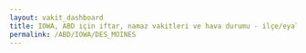 ```yaml
---
layout: vakit_dashboard
title: IOWA, ABD için iftar, namaz vakitleri ve hava durumu - ilçe/eyalet seç
permalink: /ABD/IOWA/DES_MOINES
---
```


<script type="text/javascript">
  var GLOBAL_COUNTRY = 'ABD';
  var GLOBAL_CITY = 'IOWA';
  var GLOBAL_STATE = 'DES_MOINES';
  var lat = 72;
  var lon = 21;
</script>
